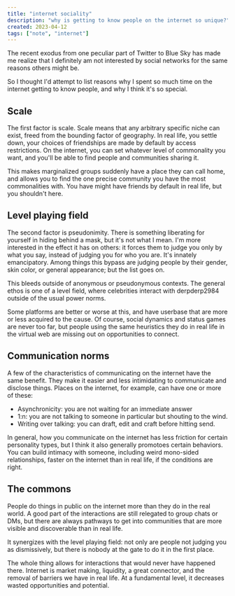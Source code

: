 ```yaml
---
title: "internet sociality"
description: "why is getting to know people on the internet so unique?"
created: 2023-04-12
tags: ["note", "internet"]
---
```


The recent exodus from one peculiar part of Twitter to Blue Sky has made me realize that I definitely am not interested by social networks for the same reasons others might be.

So I thought I'd attempt to list reasons why I spent so much time on the internet getting to know people, and why I think it's so special. 

## Scale
The first factor is scale. Scale means that any arbitrary specific niche can exist, freed from the bounding factor of geography. In real life, you settle down, your choices of friendships are made by default by access restrictions. On the internet, you can set whatever level of commonality you want, and you'll be able to find people and communities sharing it. 

This makes marginalized groups suddenly have a place they can call home, and allows you to find the one precise community you have the most commonalities with. You have might have friends by default in real life, but you shouldn't here. 


## Level playing field
The second factor is pseudonimity. There is something liberating for yourself in hiding behind a mask, but it's not what I mean. I'm more interested in the effect it has on others: it forces them to judge you only by what you say, instead of judging you for who you are. It's innately emancipatory. 
Among things this bypass are judging people by their gender, skin color, or general appearance; but the list goes on.

This bleeds outside of anonymous or pseudonymous contexts. The general ethos is one of a level field, where celebrities interact with derpderp2984 outside of the usual power norms. 

Some platforms are better or worse at this, and have userbase that are more or less acquired to the cause.  Of course, social dynamics and status games are never too far, but people using the same heuristics they do in real life in the virtual web are missing out on opportunities to connect. 

## Communication norms
A few of the characteristics of communicating on the internet have the same benefit. They make it easier and less intimidating to communicate and disclose things. Places on the internet, for example, can have one or more of these: 

- Asynchronicity: you are not waiting for an immediate answer
- 1:n: you are not talking to someone in particular but shouting to the wind.
- Writing over talking: you can draft, edit and craft before hitting send.

In general, how you communicate on the internet has less friction for certain personality types, but I think it also generally promotoes certain behaviors. You can build intimacy with someone, including weird mono-sided relationships, faster on the internet than in real life, if the conditions are right. 

## The commons
People do things in public on the internet more than they do in the real world. A good part of the interactions are still relegated to group chats or DMs, but there are always pathways to get into communities that are more visible and discoverable than in real life. 

It synergizes with the level playing field: not only are people not judging you as dismissively, but there is nobody at the gate to do it in the first place. 

The whole thing allows for interactions that would never have happened there. Internet is market making, liquidity, a great connector, and the removal of barriers we have in real life. At a fundamental level, it decreases wasted opportunities and potential. 
